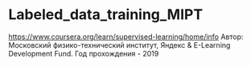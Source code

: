 # Labeled_data_training_MIPT
https://www.coursera.org/learn/supervised-learning/home/info 
Автор: Московский физико-технический институт, Яндекс & E-Learning Development Fund. Год прохождения - 2019
